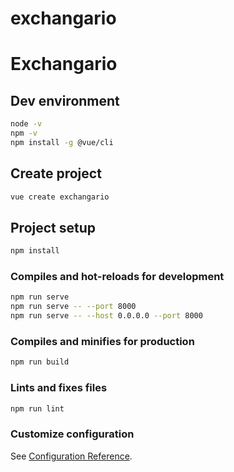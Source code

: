 # exchangario

# Exchangario

## Dev environment

```bash
node -v
npm -v
npm install -g @vue/cli
```

## Create project

```bash
vue create exchangario
```

## Project setup

```bash
npm install
```

### Compiles and hot-reloads for development

```bash
npm run serve
npm run serve -- --port 8000
npm run serve -- --host 0.0.0.0 --port 8000
```

### Compiles and minifies for production

```bash
npm run build
```

### Lints and fixes files

```bash
npm run lint
```

### Customize configuration

See [Configuration Reference](https://cli.vuejs.org/config/).
